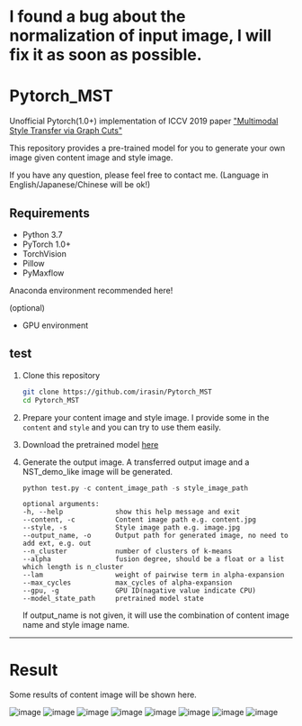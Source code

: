 # I found a bug about the normalization of input image, I will fix it as soon as possible.

# Pytorch_MST
Unofficial Pytorch(1.0+) implementation of ICCV 2019 paper ["Multimodal Style Transfer via Graph Cuts"](https://arxiv.org/abs/1904.04443)

This repository provides a pre-trained model for you to generate your own image given content image and style image. 

If you have any question, please feel free to contact me. (Language in English/Japanese/Chinese will be ok!)

## Requirements

- Python 3.7
- PyTorch 1.0+
- TorchVision
- Pillow
- PyMaxflow

Anaconda environment recommended here!

(optional)

- GPU environment 



## test

1. Clone this repository 

   ```bash
   git clone https://github.com/irasin/Pytorch_MST
   cd Pytorch_MST
   ```

2. Prepare your content image and style image. I provide some in the `content` and `style` and you can try to use them easily.

3. Download the pretrained model [here](https://drive.google.com/open?id=1uWnn0tHloP4wKeTIXcyQNA2MJsNRvOKA)

4. Generate the output image. A transferred output image and a NST_demo_like image will be generated.

   ```python
   python test.py -c content_image_path -s style_image_path
   ```

   ```
   optional arguments:
   -h, --help             show this help message and exit
   --content, -c          Content image path e.g. content.jpg
   --style, -s            Style image path e.g. image.jpg
   --output_name, -o      Output path for generated image, no need to add ext, e.g. out
   --n_cluster            number of clusters of k-means
   --alpha                fusion degree, should be a float or a list which length is n_cluster
   --lam                  weight of pairwise term in alpha-expansion
   --max_cycles           max_cycles of alpha-expansion
   --gpu, -g              GPU ID(nagative value indicate CPU)
   --model_state_path     pretrained model state
   ```

   If output_name is not given, it will use the combination of content image name and style image name.

------



# Result

Some results of content image will be shown here.

![image](https://github.com/irasin/Pytorch_MST/blob/master/result/avril_contrast_of_forms_demo.jpg)
![image](https://github.com/irasin/Pytorch_MST/blob/master/result/avril_scene_de_rue_demo.jpg)
![image](https://github.com/irasin/Pytorch_MST/blob/master/result/avril_picasso_self_portrait_demo.jpg)
![image](https://github.com/irasin/Pytorch_MST/blob/master/result/avril_candy_demo.jpg)
![image](https://github.com/irasin/Pytorch_MST/blob/master/result/avril_brushstrokers_demo.jpg)
![image](https://github.com/irasin/Pytorch_MST/blob/master/result/avril_asheville_demo.jpg)
![image](https://github.com/irasin/Pytorch_MST/blob/master/result/avril_antimonocromatismo_demo.jpg)
![image](https://github.com/irasin/Pytorch_MST/blob/master/result/avril_876_demo.jpg)


